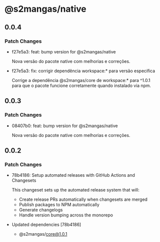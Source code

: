 # @s2mangas/native

## 0.0.4

### Patch Changes

- f27e5a3: feat: bump version for @s2mangas/native

  Nova versão do pacote native com melhorias e correções.

- f27e5a3: fix: corrigir dependência workspace:\* para versão específica

  Corrige a dependência @s2mangas/core de workspace:\* para ^1.0.1 para que o pacote funcione corretamente quando instalado via npm.

## 0.0.3

### Patch Changes

- 08407b0: feat: bump version for @s2mangas/native

  Nova versão do pacote native com melhorias e correções.

## 0.0.2

### Patch Changes

- 78b4186: Setup automated releases with GitHub Actions and Changesets

  This changeset sets up the automated release system that will:
  - Create release PRs automatically when changesets are merged
  - Publish packages to NPM automatically
  - Generate changelogs
  - Handle version bumping across the monorepo

- Updated dependencies [78b4186]
  - @s2mangas/core@1.0.1
